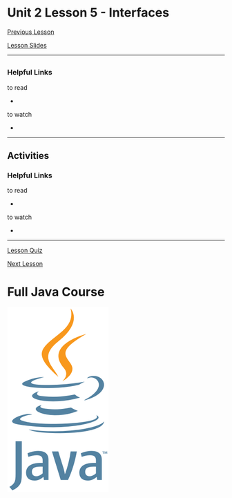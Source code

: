 # Unit 2 Lesson 5 - Interfaces

[Previous Lesson](https://github.com/Kevin-Lago/java-course-guide/tree/master/unit_2/lesson_4#unit-2-lesson-4---class-design)

[Lesson Slides](https://docs.google.com/presentation/d/1kwaVaBbdnDsQYcFfsDZrM-lmBNlJR0z-fK_Xl3gElv4/edit?usp=sharing)

---
##

### Helpful Links

to read

- []()

to watch

- []()

---
## Activities

### Helpful Links

to read

- []()

to watch

- []()

---

[Lesson Quiz]()

[Next Lesson](https://github.com/Kevin-Lago/java-course-guide/tree/master/unit_2/lesson_6#unit-2-lesson-6---composition)

# Full Java Course

<a href="https://github.com/Kevin-Lago/Java-Course-Guide">
	<img src="../../java_logo.png" />
</a>

